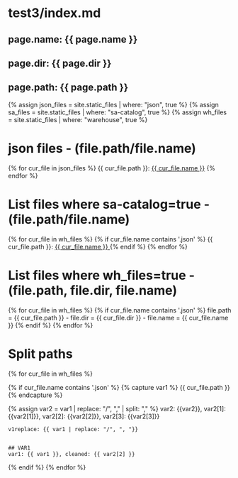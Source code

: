 # test3/index.md
## page.name: {{ page.name }}
## page.dir: {{ page.dir }}
## page.path: {{ page.path }}


{% assign json_files = site.static_files | where: "json", true %}
{% assign sa_files = site.static_files | where: "sa-catalog", true %}
{% assign wh_files = site.static_files | where: "warehouse", true %}


# json files - (file.path/file.name)
{% for cur_file in json_files %}
  {{ cur_file.path }}: <a href="{{ site.baseurl }}{{ cur_file.path }}">{{ cur_file.name }}</a>
{% endfor %}

# List files where sa-catalog=true - (file.path/file.name)
{% for cur_file in wh_files %}
  {% if cur_file.name contains '.json' %}
  {{ cur_file.path }}: <a href="{{ site.baseurl }}{{ cur_file.path }}"> {{ cur_file.name }} </a>
  {% endif %}
{% endfor %}

# List files where wh_files=true - (file.path, file.dir, file.name)
{% for cur_file in wh_files %}
  {% if cur_file.name contains '.json' %}
  file.path = {{ cur_file.path }} - file.dir = {{ cur_file.dir }} - file.name = {{ cur_file.name }}
  {% endif %}
{% endfor %}

# Split paths
{% for cur_file in wh_files %}

  {% if cur_file.name contains '.json' %}
    {% capture var1 %}
      {{ cur_file.path }}
    {% endcapture %}
    
  {% assign var2 = var1 | replace: "/", "," | split: "," %}
  var2: {{var2}}, var2[1]: {{var2[1]}}, var2[2]: {{var2[2]}}, var2[3]: {{var2[3]}}
    
    v1replace: {{ var1 | replace: "/", ", "}}
    
    
    ## VAR1
    var1: {{ var1 }}, cleaned: {{ var2[2] }}
    
  {% endif %}
{% endfor %}
